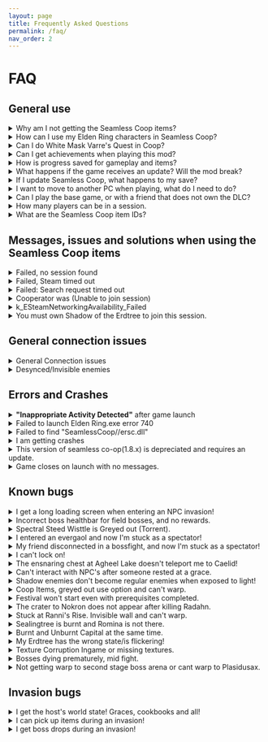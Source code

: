 ```yaml
---
layout: page
title: Frequently Asked Questions
permalink: /faq/
nav_order: 2
---
```

# FAQ

## General use
<details markdown="block">
<summary>Why am I not getting the Seamless Coop items?</summary>

> You need to rest at a grace to obtain the Seamless Coop items.  
> If you didn't get them - please try verifying your game files through Steam and trying again:  
> Right click Elden Ring in Steam => Properties => Installed Files => Verify integrity of game files
</details>

<details markdown="block">
<summary>How can I use my Elden Ring characters in Seamless Coop?</summary>

<details markdown="block">
<summary>I'm using Windows</summary>

<a id="how-can-i-use-my-elden-ring-characters-in-seamless-coop?-windows"></a>
1. Open File Explorer.  
2. Click the address line, and enter: `%appdata%/EldenRing/`  
3. Enter the folder that corresponds to your SteamID. It will have a lot of numbers.  
4. Copy `ER0000.sl2`, and paste it.  
5. Rename the pasted file `ER0000.co2`  
6. Your vanilla characters will now show in Seamless Coop!
</details>

<details markdown="block">
<summary>I'm using Linux</summary>

<a id="how-can-i-use-my-elden-ring-characters-in-seamless-coop?-linux"></a>
1. Start Seamless Coop and get to the main menu.  
2. Exit the game.  
3. Go to `~/.local/share/Steam/steamapps/compatdata/1245620/pfx/drive_c/`  
4. Copy `ER0000.sl2`  
5. Enter the following command: `cd ~/.local/share/Steam/steamapps/compatdata find | grep ER0000.co2`  
6. Go to the found directory.  
7. `rm ER0000.co2`  
8. Paste the file from step 4.  
9. `mv ER0000.sl2 ER0000.co2`  
10. Your vanilla characters will now show in Seamless Coop!
</details>

&nbsp;

</details>

<details markdown="block">
<summary>Can I do White Mask Varre's Quest in Coop?</summary>

> As of Elden Ring 1.06, an NPC was added to be able to complete this requirement. <b>His invasion sign is in the Writheblood Ruins</b>.
</details>

<details markdown="block">
<summary>Can I get achievements when playing this mod?</summary>

> Yes, you can.  
> List of items that *could* potentially not allow achievements to trigger:
>  - Potential that sometimes Steam will go down during a play session momentarily and prevent achievement unlocks. Missing achievements could be gained with `Steam Achievement Manager` which is a tool used to debug situations like this.
>  - A mismatch in events not triggering the achievement to unlock. This could happen during a play session, where a player's progress can cause skips of certain events to trigger, or an event flag not triggering properly. (Create a manual backup save if you play with another player who could have a different progress).
</details>

<details markdown="block">
<summary>How is progress saved for gameplay and items?</summary>

> **GAMEPLAY PROGRESS:**  
> - Progress is saved based on Host progression. Wanderer's progression will not sync if Host has progressed less than the Wanderers.  
> - A player on NG+, can join a player on NG. This can also be vice-versa.  
> - Any crafting or shop items to purchase from the Twin Maiden Husks in Roundtable Hold are dependent on the <b><u>HOST</u></b> of the world. If a Wanderer owns it in their world, it shouldn't be available in a Host's world if they haven't retrieved it yet when Wanderers join.  
> - If the Host <u><b>does not</b></u> own the crafting kit, or cookbook items, then it will <u><b>not</b></u> be available. Everyone should retrieve these items on their own just in case the Host is changed during gameplay.  
> - Quest progression can be erratic. Best to be solo when doing anything, but make sure to make a backup save before playing. Ending choices could have unknown effects during gameplay too.  
> 
> **ITEM PROGRESS:**  
> - Item pick ups are based on instanced loot, meaning any random drops picked up are different for each player.  
> - Loot that is given on persistent enemy defeat (Bosses and Scarabs for example) is collected by everyone joining the host when within the area limits (when all players are in Weeping Peninsula to get respective drops).  
> - Items like Golden Seed or Sacred Tear must be picked up individually. Wanderer's cannot gain items again if they already received them in their world upon joining Host.  
> - When it comes to bell bearing items, it is based on Host. Only Host should turn in items, restart session, and any who rejoin should see items in the shop. In the event of missing items for any bell bearings, consult [Workarounds](https://ersc-docs.github.io/workarounds/).  
>  
> **!!CAUTION!!**  
> If you are going to attempt playing with others who have different progressions (e.g. different endings, different NPC states), **you should make a backup of your save before joining!.**  
> Event flags toggled in the session may persist, so it's very possible to have mismatched progression and may ruin characters involved. See possible workarounds in [Workarounds](https://ersc-docs.github.io/workarounds/). Keep the same host when possible to reduce chances. This is coop, not an MMO.
</details>

<details markdown="block">
<summary>What happens if the game receives an update? Will the mod break?</summary>

> Get the latest version of the mod, and launch it without using any other mods on top - at least at first. Beware that both Seamless Coop and other mods will take time to update and guarantee compatibility with the latest version.  
> Small changes (like changes to `regulation.bin`) will not break Seamless Coop. However, everyone has to be on the same game and mod version in order to connect to each other.
</details>

<details markdown="block">
<summary>If I update Seamless Coop, what happens to my save?</summary>

> Save files are not affected by updating or reinstalling Seamless Coop, Elden Ring or verifying game files in steam.
</details>

<details markdown="block">
<summary>I want to move to another PC when playing, what do I need to do?</summary>

> Seamless Coop saves will have to be copied manually:

<details markdown="block">
<summary>I'm using Windows</summary>

1. Open File Explorer.  
2. Click the address line, and enter: `%appdata%/EldenRing/`  
3. Enter the folder that corresponds to your SteamID. It will have a lot of numbers.  
4. Copy `ER0000.co2`.  
5. Paste it in your new machine, in the same path.  
</details>

<details markdown="block">
<summary>I'm using Linux</summary>

> On your old PC:  
1. Enter the following command: `cd ~/.local/share/Steam/steamapps/compatdata find | grep ER0000.co2`  
2. Go to the found directory.  
3. Copy `ER0000.co2`  

> On your new PC:  
1. Start Seamless Coop and get to the main menu.  
2. Exit the game.  
3. Enter the following command: `cd ~/.local/share/Steam/steamapps/compatdata find | grep ER0000.co2`  
4. Go to the found directory.  
5. `rm ER0000.co2`  
6. Paste the backed up save file from your old PC.  
</details>

</details>

<details markdown="block">
<summary>Can I play the base game, or with a friend that does not own the DLC?</summary>

> Yes, but you will only be able to play the base game together.  
> Attempts to enter the DLC despite that can result in destroyed characters and infinite loading screens.
</details>

<details markdown="block">
<summary>How many players can be in a session.</summary>

> You can be a total of 6 players in total. Aka host + 5.
</details>


<details markdown="block">
<summary>What are the Seamless Coop item IDs?</summary>

> The usable items in Seamless Coop have the following IDs:  
> 8380001 - Tiny Great Pot (lobby open item)  
> 8380002 - Effigy of Malenia (lobby join item, cooperator)  
> 8380003 - Challenger's Lynchpin (lobby join item, invader)  
> 8380004 - Separation Mist (lobby disconnect item)  
> 8380005 - Judicator's Rulebook (friendly fire modes)  
> 8380006 - Rune Decanter (rune arc shop)  
</details>

## Messages, issues and solutions when using the Seamless Coop items

<details markdown="block">
<summary> Failed, no session found </summary>

> To connect, one player must use the Tiny Great Pot. After that, all other players must use the Effigy of Malenia.  
>
> Proceed with the following debugging steps:  
> 1. Purchase the game on Steam. Piracy is not supported and won't ever be. The mod will not work unless everyone has a unique copy.  
> 2. Make sure everyone playing has the same Elden Ring version. Version can be seen at the title screen, bottom right.  
> 3. Make sure everyone is running the same Seamless Coop version.  
> 4. If anyone uses other mods, you need to double check that the correct launcher is being used. It's possible one person did not launch the correct version of the game to play with others.  
>   <b><u>NOTE:</u></b> Make sure everyone is using the same regulation.bin file mods.  
>   <b><u>IMPORTANT NOTE:</u></b> Both of these versions are listed in the start menu. You can share pics to verify you match.  
> 5. Make sure everyone has set the same password in the seamlesscoopsettings.ini. You must save the file and restart the game entirely for the new password to be registered.  
> 6. Everyone must be connected to Steam's Friends network.  
> 7. If you have installed Riot's Vanguard installed try turning it off. If you have any other games anti cheat that is known to be intrusive turn them off as well.  
> 8. Verify game files in steam.  
> <b><u>NOTE:</u></b> During Steam maintenance, connectivity will go offline. This usually doesn't last more than a few minutes.  
> 8. Do not block any players  on Steam in your group.  
> 9. If all the above checks out, test out your connection in vanilla Elden Ring. If that works, Seamless Coop has been blocked by your firewall or antivirus.  
> <b>EXTRA: If you trust other people in the session and don't mind them knowing your IP address</b>, you can improve the connection quality by sharing your IP directly.  
> <b>In Steam, Steam => Settings => In-Game => Steam Networking and set it to "Always".</b>
</details>

<details markdown="block">
<summary> Failed, Steam timed out </summary>

> This is nothing to do with the mod - there is just no connection to Steam. Remember that the steam servers go down for maintenance <b><u>every Tuesday</u></b>. The mod can't fix poor internet connections that may cause this error.  
> Steam Server Check: https://steamstat.us/
</details>

<details markdown="block">
<summary> Failed: Search request timed out </summary>

> Steam must be open and connected online.
</details>

<details markdown="block">
<summary> Cooperator was (Unable to join session) </summary>

> You are able to find the session but something is blocking/hindering you from joining the session.  
> 1. Make sure no one has blocked anyone in the session on Steam.  
> 2. Make sure neither Steam nor Elden Ring are blocked by your firewall(s) or antivirus.  
> 3. Try without/with VPN enabled  
> 4. Try restarting your router.  
> 5. If you have installed Riot's Vanguard installed, try turning it off. If you have any other games' anti-cheat that is known to be intrusive, turn them off as well.
</details>

<details markdown="block">
<summary> k_ESteamNetworkingAvailability_Failed </summary>

> Something is blocking connection with steam  
> Make sure neither Steam nor Elden Ring are blocked by your firewall(s) or antivirus.  
> 
> If you are using an antivirus other than Windows Defender, that might be your issue.  
>
> - Try making exclusions in your antivirus for your `game` folder and `ersc.dll`  
> - Try restarting your router.  
> - If you have installed Riot's Vanguard, try turning it off. If you have any other games' anti-cheat that is known to be intrusive, turn them off as well.
</details>

<details markdown="block">
<summary> You must own Shadow of the Erdtree to join this session. </summary>

> This means you must own the DLC and have it installed to join this session, because the host is in the DLC area.  
> 
> If you are trying to join someone not in the DLC area, your password is most likely in use by other people.  
> Change your password into something better and try again.
</details>

## General connection issues

<details markdown="block">
<summary> General Connection issues </summary>

> 1. Try restarting your routers and PCs  
> 2. Try using ethernet instead of WiFi  
> 3. Try turning your VPN off/on
> 4. If you have installed Riot's Vanguard try turning it off. If you have any other games anti cheat that is known to be intrusive turn them off as well.
> 5. As a last resort try another network entirely and make sure your internet provider is not having any disturbances.  
> <b><u>NOTE:</u></b> In Steam go to Steam -> Settings -> In-Game -> Steam Networking -> Choose Friends only (If you are steam friends) or Always. <b><u>This will share your IP address with people you connect with.</u></b>
</details>

<details markdown="block">
<summary> Desynced/Invisible enemies </summary>

> Rest at a grace.  
> Do the Steps above in "<b>General Connection Issues</b>".
</details>

## Errors and Crashes

<details markdown="block">
<summary> <b>"Inappropriate Activity Detected"</b> after game launch </summary>

> - <u>If it happens during Seamless Coop launch</u>.  
>   It means that the mod failed to hook into the game after being loaded. This is due to antiviruses false flagging and preventing it from working. Please disable or uninstall them.  
> 
> - <u>If it happens during vanilla launch</u>.  
>   It means that you have disabled EAC by using other mods/bypasses, such as Mod Engine 2 and Mod Loader. The most common hook is Mod Loader, which is done through dinput8.dll - renaming or moving it to another folder will let you run vanilla Elden Ring.  
> 
> - <u>If this happens when launch the game through Mod Engine 2.1's launchmod_eldenring.bat</u>.  
>   It means you have not followed the instructions in [Seamless Modding](https://ersc-docs.github.io/seamless-modding/) to use Seamless Coop with other mods.  
> 
> - <u>If it happens when launching the game through the <b>Randomizer</b>.</u>  
>   It means your version of Seamless Coop is no longer up to date, make sure you have the latest version of Seamless Coop installed in your <b>mods</b> folder. You can find the latest version of Seamless Coop here: [Seamless Coop](https://www.nexusmods.com/eldenring/mods/510/?tab=files).  
> 
> <b>NOTE:</b> Seamless Coop, by itself, can run in parallel to vanilla playthroughs without any file renaming.  
> The moment a dll hook without a launcher is added, switching between vanilla and modded playthroughs becomes more complicated. Consult ⁠[Seamless Modding](https://ersc-docs.github.io/seamless-modding/) for more info.
</details>

<details markdown="block">
<summary> Failed to launch Elden Ring.exe error 740 </summary>

> Run <b>ersc_launcher.exe</b> as admin.
</details>

<details markdown="block">
<summary> Failed to find "SeamlessCoop//ersc.dll" </summary>

> Use the latest launcher bundled with the game.  
> 
> White list the game folder in your antivirus. If you are using anything other than Windows Defender as an antivirus try disabling it.   
> 
> Make sure ersc.dll is present within the SeamlesCoop folder. Right click it and click on Properties. Press Unblock, if that option is visible.  
> 
> Make sure you've correctly installed the mod by following ⁠⁠⁠[How to install and update](https://ersc-docs.github.io/how-to-install-and-update/).
</details>

<details markdown="block">
<summary> I am getting crashes </summary>

> Most likely, not a Seamless Coop bug.  
> Due to how Elden Ring applies its updates, it will often result in corrupted files. Please verify files through Steam first.  
> 
> The current version of raytracing in Elden Ring isn't very stable.  
> Please turn it off in the ingame settings before submitting a report.  
> 
> Some software hooks into Elden Ring, which interferes with Seamless Coop's hooks and can cause a white screen hang, or crashes.  
> 
> As a rule of thumb, these are usually overlays and tuners.
> These are including, but not limited to:
> - AMD Ryzen Master
> - AMD Adrenaline
> - Rivia Tuner
> - MSI Afterburner
> - Medal
> - Overwolf
> - Process Lasso
> - System Explorer
> - And might also include Discord and GeForce overlays.
>
> Run <b>ersc_launcher.exe</b> as admin
</details>

<details markdown="block">
<summary> This version of seamless co-op(1.8.x) is depreciated and requires an update.  </summary>

> It means this version is no longer supported and a new version is available.  
> 
> You can download the latest version of Seamless Coop from its [Nexus Mods page](https://www.nexusmods.com/eldenring/mods/510/?tab=files). and follow the instalation steps in [How to install](https://ersc-docs.github.io/how-to-install-and-update/) to update to the new version.
</details>

<details markdown="block">
<summary> Game closes on launch with no messages.  </summary>

> Start by making sure steam is open in online mode.  
>
> Try verifying game files in steam. Should verify rougly 450-600 files.  
>
> Redownload the mod again to make sure nothing went wrong with the download. You can download it from the [Nexus page](https://www.nexusmods.com/eldenring/mods/510/?tab=files).  
> Install it like suggested in [How to Install](https://ersc-docs.github.io/how-to-install-and-update/).
</details>

## Known bugs

<details markdown="block">
<summary>I get a long loading screen when entering an NPC invasion!</summary>

> Known bug, cause unknown - for now, just wait it out (around 30 seconds).
</details>

<details markdown="block">
<summary>Incorrect boss healthbar for field bosses, and no rewards.</summary>

> <br />
> Known bug, Disengage, warp and rest at a grace. This should force reset the boss and engage bosses together. 
</details>

<details markdown="block">
<summary> Spectral Steed Wisttle is Greyed out (Torrent). </summary>

> Not a bug. <br />
> Caused by having corrupt game files or outdated regulation.bin file. <br />
> Delete your <b>regulation.bin</b> file in your <b>game</b> and verify game files in steam. Should verify 450 - 600 files.<br />
> Make sure your <b>regulation.bin</b> altering mods are not outdated. <br />
</details>

<details markdown="block">
<summary>I entered an evergaol and now I'm stuck as a spectator!</summary>

> Known bug, for now - don't die in evergaols.  
> Evergaol completion makes your camera stay on the original player. Cause hasn't been narrowed down yet.
</details>

<details markdown="block">
<summary>My friend disconnected in a bossfight, and now I'm stuck as a spectator!</summary>

> Known bug, for now - either win the bossfight or Alt+F4 if that happens.
</details>

<details markdown="block">
<summary>I can't lock on!</summary>

> Reloading the character should fix it.  
> This is due to Torrent sharing the same lock-on list as the player - and when it's despawned, it sometimes messes the entity entry list.
</details>

<details markdown="block">
<summary>The ensnaring chest at Agheel Lake doesn't teleport me to Caelid!</summary>

> Known bug, for now - doesn't work.
</details>

<details markdown="block">
<summary>Can't interact with NPC's after someone rested at a grace.</summary>

> <br />
> Known bug, rest at a grace or warp to be able to speak to them again.
</details>

<details markdown="block">
<summary>Shadow enemies don't become regular enemies when exposed to light!</summary>

> Known bug. Currently they only become regular enemies for the host.
</details>

<details markdown="block">
<summary>Coop Items, greyed out use option and can't warp.</summary>

> Known bug. Incorrectly set flags.<br />
> A workaround is in [Workarounds](https://ersc-docs.github.io/workarounds/)
</details>

<details markdown="block">
<summary>Festival won't start even with prerequisites completed. </summary>

> A workaround is in [Workarounds](https://ersc-docs.github.io/workarounds/)

</details>

<details markdown="block">
<summary>The crater to Nokron does not appear after killing Radahn.</summary>

> Known bug. Incorrectly set flags.<br />
> A workaround is in [Workarounds](https://ersc-docs.github.io/workarounds/)
</details>

<details markdown="block">
<summary>Stuck at Ranni's Rise. Invisible wall and can't warp.</summary>

> Known bug. Incorrectly set flags.<br />
> A workaround is in [Workarounds](https://ersc-docs.github.io/workarounds/)
</details>

<details markdown="block">
<summary>Sealingtree is burnt and Romina is not there.</summary>

> Known bug. Incorrectly set flags from joining another world. <br />
> A workaround is in [Workarounds](https://ersc-docs.github.io/workarounds/)
</details>

<details markdown="block">
<summary>Burnt and Unburnt Capital at the same time.</summary>

> Known bug. Incorrectly set flags due to dying at Maliketh or set from joining another world.<br />
> A workaround is in [Workarounds](https://ersc-docs.github.io/workarounds/)
</details>

<details markdown="block">
<summary>My Erdtree has the wrong state/is flickering!</summary>

> Known bug. Incorrectly set flags due to dying at Maliketh or set from joining another world.<br />
> A workaround is in [Workarounds](https://ersc-docs.github.io/workarounds/)
</details>

<details markdown="block">
<summary>Texture Corruption Ingame or missing textures.</summary>

> Not a Seamless Coop bug.<br />
> Verify game files through Steam by right clicking: <br />
> Elden Ring => Properties => Local Files => Verify integrity of game files.<br />
> A full data compare is around 450-600 files.
</details>

<details markdown="block">
<summary>Bosses dying prematurely, mid fight.</summary>

> Known bug, very rare. <br />
> Make sure you rest often at graces. <br />
> Make sure to keep backups in case it happens. <br />
> <br />
> You can make a backup by leaving an item on the ground and then copy your save file and place the copy in a new folder.
</details>

<details markdown="block">
<summary>Not getting warp to second stage boss arena or cant warp to Plasidusax.</summary>

> Known bug, Everyone mist out and rejoin the session.
</details>

## Invasion bugs

<details markdown="block">
<summary>I get the host's world state! Graces, cookbooks and all!</summary>

> Known bug. For now - use dedicated invasion characters for that purpose.
</details>

<details markdown="block">
<summary>I can pick up items during an invasion!</summary>

> These are your own world items. Not a bug.
</details>

<details markdown="block">
<summary>I get boss drops during an invasion!</summary>

> Known bug. Cause unknown.
</details>
